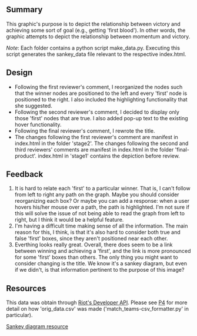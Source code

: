 ## Summary
This graphic's purpose is to depict the relationship between victory and achieving some sort of goal (e.g., getting 'first blood'). In other words, the graphic attempts to depict the relationship between momentum and victory.

_Note_: Each folder contains a python script make_data.py. Executing this script generates the sankey_data file relevant to the respective index.html.

## Design
* Following the first reviewer's comment, I reorganized the nodes such that the winner nodes are positioned to the left and every 'first' node is positioned to the right. I also included the highlighting functionality that she suggested.
* Following the second reviewer's comment, I decided to display only those 'first' nodes that are true. I also added pop-up text to the existing hover functionality.
* Following the final reviewer's comment, I rewrote the title.
* The changes following the first reviewer's comment are manifest in index.html in the folder 'stage2'. The changes following the second and third reviewers' comments are manifest in index.html in the folder 'final-product'. index.html in 'stage1' contains the depiction before review.

## Feedback
1. It is hard to relate each 'first' to a particular winner. That is, I can't follow from left to right any path on the graph. Maybe you should consider reorganizing each box? Or maybe you can add a response: when a user hovers his/her mouse over a path, the path is highlighted. I'm not sure if this will solve the issue of not being able to read the graph from left to right, but I think it would be a helpful feature.
2. I'm having a difficult time making sense of all the information. The main reason for this, I think, is that it's also hard to consider both true and false 'first' boxes, since they aren't positioned near each other.
3. Everthing looks really great. Overall, there does seem to be a link between winning and achieving a 'first', and the link is more pronounced for some 'first' boxes than others. The only thing you might want to consider changing is the title. We know it's a sankey diagram, but even if we didn't, is that information pertinent to the purpose of this image?

## Resources
This data was obtain through [Riot's Developer API](https://developer.riotgames.com/getting-started.html). Please see [P4](https://github.com/uipo78/data-analyst-nanodegree/tree/master/P4) for more detail on how 'orig_data.csv' was made ('match_teams-csv_formatter.py' in particular).

[Sankey diagram resource](https://bost.ocks.org/mike/sankey/)
